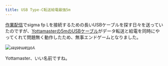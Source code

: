 ```yaml
---
title: USB Type-C転送給電最強5m
---
```

[作業配信](https://www.youtube.com/c/r7kamura)でsigma fp Lを接続するための長いUSBケーブルを探す日々を送っていたのですが、[Yottamasterの5mのUSBケーブル](https://www.amazon.co.jp/dp/B09Y1BY75P)がデータ転送と給電を同時にやってくれて問題無く動作したため、無事エンドゲームとなりました。

![](https://lh3.googleusercontent.com/J_ZJWeMBrhyrXTZ9zgTjqtslWeY1uVreCqmdzmrPU0ie6zgrHattNfmqGoybZ6zF7900Dflrfv0XmpHPgRyjBmGauFEoGS5ysSimUPVQFoRexi7XLoBqLfpOV_MR0ZWJ9MWYsO8ZHfaZEbM5okbh2xqEgZwqDKypoqhG8GgL4qS0d4SwhfSY76gSFrmHmA "ɹǝʇsɐɯɐʇʇo⅄")

Yottamaster、いい名前ですね。
